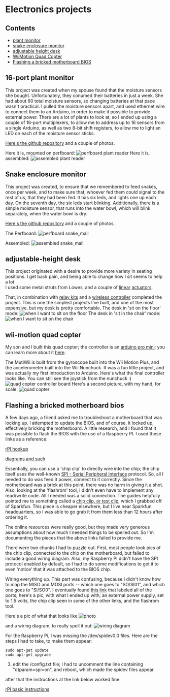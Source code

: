 # Electronics projects #

## Contents ##

* [plant monitor](#port-plant-monitor)
* [snake enclosure monitor](#snake-enclosure-monitor)
* [adjustable height desk](#adjustable-height-desk)
* [WiiMotion Quad Copter](#wii-motion-quad-copter)
* [Flashing a bricked motherboard BIOS](#flashing-a-bricked-motherboard-bios)

## 16-port plant monitor ##

This project was created when my spouse found that the moisture sensors
she bought.  Unfortunately, they conumed their batteries in just a week.  She 
had about 60 total moisture sensors, so changing batteries at that pace wasn't 
practical.  I pulled the moisture sensors apart, and used ethernet wire to 
connect them to an Arduino, in order to make it possible to provide external 
power.  There are a lot of plants to look at, so I ended up using a couple of 
16-port multiplexers, to allow me to address up to 16 sensors from a single 
Arduino, as well as two 8-bit shift registers, to allow me to light an LED on 
each of the moisture sensor sticks.

[Here's the github repository](https://github.com/tnordloh/arduino_16_port_plant_reader)
and a couple of photos.


Here it is, mounted on perfboard:
![perfboard plant reader](./images/plant_reader_perfboard_1mb.jpg)
Here it is, assembled:
![assembled plant reader](./images/plant_reader_assembled_1mb.jpg)

## Snake enclosure monitor ##

This project was created, to ensure that we remembered to feed snakes, once
per week, and to make sure that, whoever fed them could signal to the rest of 
us, that they had been fed.  It has six leds, and lights one up each day.  On 
the seventh day, the six leds start blinking.  Additionally, there is a simple
moisture sensor, that runs into the water bowl, which will blink separately, 
when the water bowl is dry.


[Here's the github repository](https://github.com/tnordloh/home_automation)
and a couple of photos.

The Perfboard:
![perfboard snake_mail](./images/snake_mail_perfboard_1mb.jpg)

Assembled:
![assembled snake_mail](./images/snake_mail_enclosure.jpg)

## adjustable-height desk ##
This project originated with a desire to provide more variety in seating positions.
I get back pain, and being able to change how I sit seems to help a lot.  
I used some metal struts from Lowes, and a couple of 
[linear](https://www.amazon.com/WindyNation-Stroke-Linear-Actuator-Maximum/dp/B00Y1QD9AM)
[actuators](https://www.amazon.com/Inch-Linear-Actuator-Volt-Pounds/dp/B007SJAHW2).

That, in combination with
[relay kits](https://www.amazon.com/MPC-0462-Linear-Actuators-Wiring/dp/B00LON21DQ)
and a 
[wireless controller](https://www.amazon.com/gp/product/B01CCSG2ZY)
completed the project.  This is one the simplest projects I've built, and one of 
the most expensive, but my desk is pretty comfortable.
The desk in 'sit on the floor' mode:
![when I want to sit on the floor](./images/lowered_desk.jpg)
The desk in 'sit in the chair' mode: 
![when I want to sit on the chair](./images/raised_desk.jpg)

## wii-motion quad copter ##

My son and I built this quad copter; the controller is an 
[arduino pro mini](https://www.sparkfun.com/products/11113); you can learn more
about it 
[here](http://www.multiwii.com/wiki/index.php?title=Main_Page).

The MutiWii is built from the gyroscope built into the Wii Motion Plus, 
and the accelerometer built into the Wii Nunchuck.  It was a fun little project,
and was actually my first introduction to Arduino.
Here's what the final controller looks like.  You can still see the joystick
from the nunchuck :)
![quad copter controller board](images/copter_close_up.jpg)
Here's a second picture, with my hand, for scale.
![quad copter](images/copter.jpg)

## Flashing a bricked motherboard bios ##

A few days ago, a friend asked me to troubleshoot a motherboard that was locking
up.  I attempted to update the BIOS, and of course, it locked up, effectively
bricking the motherboard.  A little research, and I found that it was possible
to flash the BIOS with the use of a Raspberry PI.  I used these links
as a reference:

[rPI hookup](https://forum-en.msi.com/index.php?topic=283908.msg1608415#msg1608415)

[diagrams and such](https://forum-en.msi.com/index.php?topic=285607.0)

Essentially, you can use a 'chip clip' to directly wire into the chip; the 
chip itself uses the well-known [SPI - Serial Peripheral Interface](https://en.wikipedia.org/wiki/Serial_Peripheral_Interface_Bus) protocol.  So, all I needed
to do was feed it power, connect to it correctly.  Since the motherboard was 
a brick at this point, there was no harm in giving it a shot.  Also, looking at 
the 'flashrom' tool, I didn't even have to implement any read/write code.  All
I needed was a solid connection.  The guides helpfully pointed me to something
called a [chip clip, or test clip](https://www.sparkfun.com/products/13153), which I grabbed off of Sparkfun.  This piece is cheaper elsewhere, but I live near 
Sparkfun headquarters, so I was able to go grab it from them less than 12 hours
after ordering it.

The online resources were really good, but they made very generous assumptions
about how much I needed things to be spelled out.  So I'm documenting the 
pieces that the above links failed to provide me.

There were two chunks I had to puzzle out.  First, most people took pics
of the chip clip, connected to the chip on the motherboard, but failed to 
include a good wiring diagram.  Also, my Raspberry PI didn't have the SPI
protocol enabled by default, so I had to do some modifications to get it to
even 'notice' that it was attached to the BIOS chip.


Wiring everything up.  This part was confusing, because I didn't know how to 
map the MISO and MOSI ports -- which one goes to "SO/SI01", and which one 
goes to "SI/SO0".  I eventually found [this link](https://www.raspberrypi.org/forums/viewtopic.php?f=63&t=136912) that labeled all of the ports; here's a pic, with what I ended up with; an external power supply, set to 1.5 volts, the chip clip seen in some of the other links, and the flashrom tool.

Here's a pic of what that looks like
![photo](images/bios_image.jpg)

and a wiring diagram, to really spell it out:
![wiring diagram](images/bios_wiring.png)

For the Raspberry Pi, I was missing the /dev/spidev0.0 files.  Here are the 
steps I had to take, to make them appear:

```
sudo apt-get update
sudo apt-get upgrade
```

3.  edit the /config.txt file; I had to uncomment the line containing "dtparam=spi=on", and reboot, which made the spidev files appear.

after that the instructions at the link below worked fine: 

[rPI basic instructions](http://www.win-raid.com/t58f16-Guide-Recover-from-failed-BIOS-flash-using-Raspberry-PI.html)

